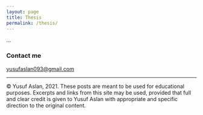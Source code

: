 ```yaml
---
layout: page
title: Thesis
permalink: /thesis/
---
```


...


### Contact me

[yusufaslan093@gmail.com](mailto:yusufaslan093@gmail.com)

---

© Yusuf Aslan, 2021. These posts are meant to be used for educational purposes. Excerpts and links from this site may be used, provided that full and clear credit is given to Yusuf Aslan with appropriate and specific direction to the original content.
